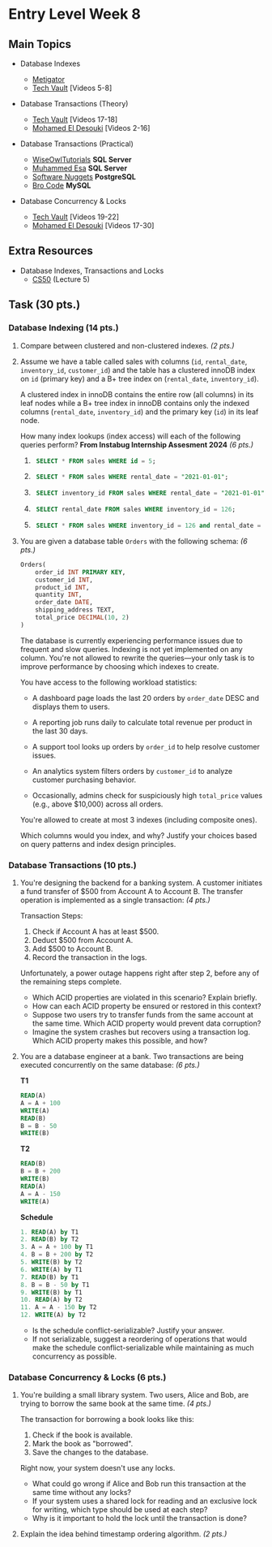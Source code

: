 # Entry Level Week 8

## Main Topics

* Database Indexes
    - [Metigator](https://www.youtube.com/watch?v=F3jRzYhjW7k)
    - [Tech Vault](https://www.youtube.com/playlist?list=PLE8kQVoC67PzGwMMsSk3C8MvfAqcYjusF) [Videos 5-8]

* Database Transactions (Theory)
    - [Tech Vault](https://www.youtube.com/playlist?list=PLE8kQVoC67PzGwMMsSk3C8MvfAqcYjusF) [Videos 17-18]
    - [Mohamed El Desouki](https://www.youtube.com/playlist?list=PL1DUmTEdeA6Lg6CXlnxEDhwpmWB0QaDh5) [Videos 2-16]

* Database Transactions (Practical)
    - [WiseOwlTutorials](https://www.youtube.com/watch?v=is03uRYFgqc) **SQL Server**
    - [Muhammed Esa](https://www.youtube.com/watch?v=p5L--OlZST0) **SQL Server**
    - [Software Nuggets](https://www.youtube.com/watch?v=DvJq4L41ru0) 
    **PostgreSQL**
    - [Bro Code](https://www.youtube.com/watch?v=GOQVlrQohtM) **MySQL**

* Database Concurrency & Locks
    - [Tech Vault](https://www.youtube.com/playlist?list=PLE8kQVoC67PzGwMMsSk3C8MvfAqcYjusF) [Videos 19-22]
    - [Mohamed El Desouki](https://www.youtube.com/playlist?list=PL1DUmTEdeA6Lg6CXlnxEDhwpmWB0QaDh5) [Videos 17-30]

## Extra Resources

* Database Indexes, Transactions and Locks
    - [CS50](https://www.youtube.com/playlist?list=PLhQjrBD2T382v1MBjNOhPu9SiJ1fsD4C0) (Lecture 5)


## Task (30 pts.)

### Database Indexing (14 pts.)

1. Compare between clustered and non-clustered indexes. _(2 pts.)_
2. Assume we have a table called sales with columns (`id`, `rental_date`, `inventory_id`, `customer_id`) and the table has a clustered innoDB index on `id` (primary key) and a B+ tree index on (`rental_date`, `inventory_id`).

    A clustered index in innoDB contains the entire row (all columns) in its leaf nodes while a B+ tree index in innoDB contains only the indexed columns (`rental_date`, `inventory_id`) and the primary key (`id`) in its leaf node. 
    
    How many index lookups (index access) will each of the following queries perform? **From Instabug Internship Assesment 2024** _(6 pts.)_

    1. ```sql
        SELECT * FROM sales WHERE id = 5;
        ```
    2. ```sql
        SELECT * FROM sales WHERE rental_date = "2021-01-01";
        ```
    3. ```sql
        SELECT inventory_id FROM sales WHERE rental_date = "2021-01-01";
        ```
    4. ```sql
        SELECT rental_date FROM sales WHERE inventory_id = 126;
        ```
    5. ```sql
        SELECT * FROM sales WHERE inventory_id = 126 and rental_date = "2021-01-01";
        ```
3. You are given a database table `Orders` with the following schema: _(6 pts.)_
    ```sql
    Orders(
        order_id INT PRIMARY KEY,
        customer_id INT,
        product_id INT,
        quantity INT,
        order_date DATE,
        shipping_address TEXT,
        total_price DECIMAL(10, 2)
    )
    ```

    The database is currently experiencing performance issues due to frequent and slow queries. Indexing is not yet implemented on any column. You're not allowed to rewrite the queries—your only task is to improve performance by choosing which indexes to create.

    You have access to the following workload statistics:

    - A dashboard page loads the last 20 orders by `order_date` DESC and displays them to users.

    - A reporting job runs daily to calculate total revenue per product in the last 30 days.

    - A support tool looks up orders by `order_id` to help resolve customer issues.

    - An analytics system filters orders by `customer_id` to analyze customer purchasing behavior.

    - Occasionally, admins check for suspiciously high `total_price` values (e.g., above $10,000) across all orders.

    You're allowed to create at most 3 indexes (including composite ones).

    Which columns would you index, and why? Justify your choices based on query patterns and index design principles.


### Database Transactions (10 pts.)

1. You're designing the backend for a banking system. A customer initiates a fund transfer of $500 from Account A to Account B. The transfer operation is implemented as a single transaction: _(4 pts.)_

    Transaction Steps:
    1. Check if Account A has at least $500.
    2. Deduct $500 from Account A.
    3. Add $500 to Account B.
    4. Record the transaction in the logs.

    Unfortunately, a power outage happens right after step 2, before any of the remaining steps complete.

    - Which ACID properties are violated in this scenario? Explain briefly.
    - How can each ACID property be ensured or restored in this context?
    - Suppose two users try to transfer funds from the same account at the same time. Which ACID property would prevent data corruption?
    - Imagine the system crashes but recovers using a transaction log. Which ACID property makes this possible, and how?

2. You are a database engineer at a bank. Two transactions are being executed concurrently on the same database: _(6 pts.)_

    **T1**
    ```sql
    READ(A)  
    A = A + 100  
    WRITE(A)  
    READ(B)  
    B = B - 50  
    WRITE(B)
    ```

    **T2**
    ```sql
    READ(B)  
    B = B + 200  
    WRITE(B)  
    READ(A)  
    A = A - 150  
    WRITE(A)
    ```

    **Schedule**
    ```sql
    1. READ(A) by T1  
    2. READ(B) by T2  
    3. A = A + 100 by T1  
    4. B = B + 200 by T2  
    5. WRITE(B) by T2  
    6. WRITE(A) by T1  
    7. READ(B) by T1  
    8. B = B - 50 by T1  
    9. WRITE(B) by T1  
    10. READ(A) by T2  
    11. A = A - 150 by T2  
    12. WRITE(A) by T2
    ```

    - Is the schedule conflict-serializable? Justify your answer.
    - If not serializable, suggest a reordering of operations that would make the schedule conflict-serializable while maintaining as much concurrency as possible.



### Database Concurrency & Locks (6 pts.)

1. You're building a small library system. Two users, Alice and Bob, are trying to borrow the same book at the same time. _(4 pts.)_

    The transaction for borrowing a book looks like this:

    1. Check if the book is available.
    2. Mark the book as "borrowed". 
    3. Save the changes to the database.

    Right now, your system doesn't use any locks.

    - What could go wrong if Alice and Bob run this transaction at the same time without any locks?
    - If your system uses a shared lock for reading and an exclusive lock for writing, which type should be used at each step?
    - Why is it important to hold the lock until the transaction is done?

2. Explain the idea behind timestamp ordering algorithm. _(2 pts.)_
